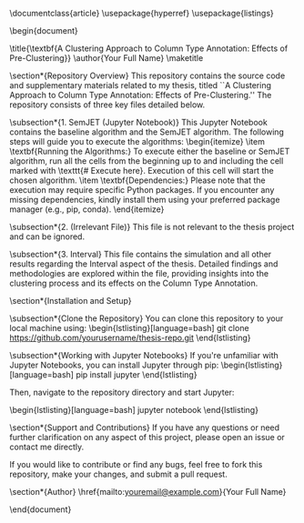 \documentclass{article}
\usepackage{hyperref}
\usepackage{listings}

\begin{document}

\title{\textbf{A Clustering Approach to Column Type Annotation: Effects of Pre-Clustering}}
\author{Your Full Name}
\maketitle

\section*{Repository Overview}
This repository contains the source code and supplementary materials related to my thesis, titled ``A Clustering Approach to Column Type Annotation: Effects of Pre-Clustering.'' The repository consists of three key files detailed below.

\subsection*{1. SemJET (Jupyter Notebook)}
This Jupyter Notebook contains the baseline algorithm and the SemJET algorithm. The following steps will guide you to execute the algorithms:
\begin{itemize}
    \item \textbf{Running the Algorithms:} To execute either the baseline or SemJET algorithm, run all the cells from the beginning up to and including the cell marked with \texttt{\# Execute here}. Execution of this cell will start the chosen algorithm.
    \item \textbf{Dependencies:} Please note that the execution may require specific Python packages. If you encounter any missing dependencies, kindly install them using your preferred package manager (e.g., pip, conda).
\end{itemize}

\subsection*{2. (Irrelevant File)}
This file is not relevant to the thesis project and can be ignored.

\subsection*{3. Interval}
This file contains the simulation and all other results regarding the Interval aspect of the thesis. Detailed findings and methodologies are explored within the file, providing insights into the clustering process and its effects on the Column Type Annotation.

\section*{Installation and Setup}

\subsection*{Clone the Repository}
You can clone this repository to your local machine using:
\begin{lstlisting}[language=bash]
git clone https://github.com/yourusername/thesis-repo.git
\end{lstlisting}

\subsection*{Working with Jupyter Notebooks}
If you're unfamiliar with Jupyter Notebooks, you can install Jupyter through pip:
\begin{lstlisting}[language=bash]
pip install jupyter
\end{lstlisting}

Then, navigate to the repository directory and start Jupyter:

\begin{lstlisting}[language=bash]
jupyter notebook
\end{lstlisting}

\section*{Support and Contributions}
If you have any questions or need further clarification on any aspect of this project, please open an issue or contact me directly.

If you would like to contribute or find any bugs, feel free to fork this repository, make your changes, and submit a pull request.

\section*{Author}
\href{mailto:youremail@example.com}{Your Full Name}

\end{document}
